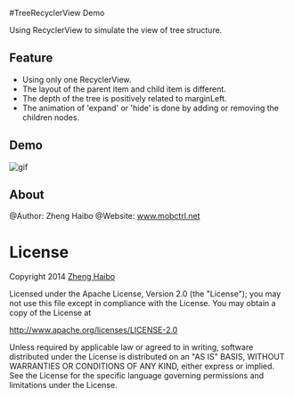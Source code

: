 #TreeRecyclerView Demo
 
Using RecyclerView to simulate the view of tree structure.

## Feature
- Using only one RecyclerView.
- The layout of the parent item and child item is different.
- The depth of the tree is positively related to marginLeft.
- The animation of 'expand' or 'hide' is done by adding or removing the children nodes.
## Demo

![gif](https://github.com/nuptboyzhb/TreeRecyclerView/blob/master/demo/demo.gif)


## About
@Author: Zheng Haibo
@Website: www.mobctrl.net

# License

Copyright 2014  [Zheng Haibo](https://github.com/nuptboyzhb/)

Licensed under the Apache License, Version 2.0 (the "License");
you may not use this file except in compliance with the License.
You may obtain a copy of the License at

   http://www.apache.org/licenses/LICENSE-2.0

Unless required by applicable law or agreed to in writing, software
distributed under the License is distributed on an "AS IS" BASIS,
WITHOUT WARRANTIES OR CONDITIONS OF ANY KIND, either express or implied.
See the License for the specific language governing permissions and
limitations under the License.

